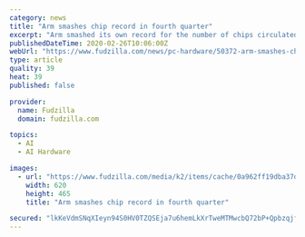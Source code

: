 ```yaml
---
category: news
title: "Arm smashes chip record in fourth quarter"
excerpt: "Arm smashed its own record for the number of chips circulated to customers worldwide in the fourth ... distribution of more intelligence across endpoint devices, build an AI-driven network edge, while pushing more efficiency and cost-savings into the ..."
publishedDateTime: 2020-02-26T10:06:00Z
webUrl: "https://www.fudzilla.com/news/pc-hardware/50372-arm-smashes-chip-record-in-fourth-quarter"
type: article
quality: 39
heat: 39
published: false

provider:
  name: Fudzilla
  domain: fudzilla.com

topics:
  - AI
  - AI Hardware

images:
  - url: "https://www.fudzilla.com/media/k2/items/cache/0a962ff19dba37d5df3e59be219fc70e_L.jpg"
    width: 620
    height: 465
    title: "Arm smashes chip record in fourth quarter"

secured: "lkKeVdmSNqXIeyn94S0HV0TZQSEja7u6hemLkXrTweMTMwcbQ72bP+QpbzqjfIwz9v4cim0n2i6VJrybdJUdQ6J7r1cULrCWFYEsLTX16j3eTt/xN5+OcbJfepPoetyPYQLpTNUkYUCzv/S14Cwc/OACaRgVHKhb8f9JMssbKXv/kWennsLiZktFJfetI2de9HhRQeDcARc2VafbN5xAYCYE8WKXRPqRT3qWTMJxqY2f/O/9a6jmE8JBNfJLl3HQutSIXq9xF4nqMyAVoNanpTmhoB1u6svad3rF1rt25BYi2gKBIOa4pM+FwDWsTliOxt5kph9BZlF1i2gjbAtZKgukTVHc40niodSu7LtR84syQ6jDUPa/4oL0hzZnNYMus+RTEtWimvUEd9+Xtko+dm2g16jFcoXc0O4BVQZ/lkeICx9Y0VgJKGZ/A71vqFrTdprghEGxv8W7EMt4gr9xMJDY80vAPwlcQh6+siYVKyE=;Cl6ZAGUkIFN3KaUKKKxGDg=="
---
```


